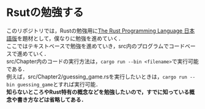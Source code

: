 # Rsutの勉強する
このリポジトリでは，Rustの勉強用に[The Rust Programming Language 日本語版](https://doc.rust-jp.rs/book-ja/title-page.html#the-rust-programming-language-%E6%97%A5%E6%9C%AC%E8%AA%9E%E7%89%88)を題材として，僕なりに勉強を進めていく．  
ここではテキストベースで勉強を進めていき，src内のプログラムでコードベースで進めていく．  
src/Chapter内のコードの実行方法は，`cargo run --bin <filename>`で実行可能である．  
例えば，src/Chapter2/guessing_game.rsを実行したいときは，`cargo run --bin guessing_game`とすれば実行可能．  
**知らないところやRust特有の概念などを勉強したいので，すでに知っている概念や書き方などは省略してある．**  